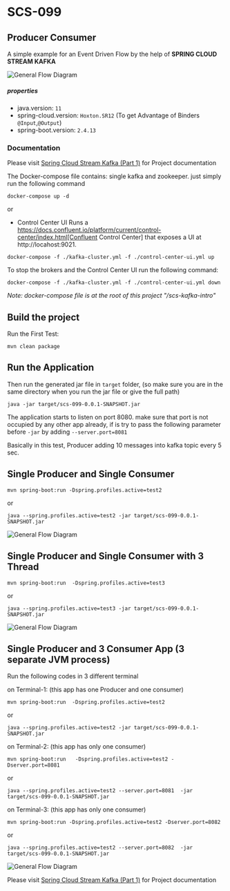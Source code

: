 # SCS-099

## Producer Consumer

A simple example for an Event Driven Flow by the help of **SPRING CLOUD STREAM KAFKA**

![General Flow Diagram](material/kafka-events-intro-099-1.svg)

##### properties

* java.version: `11`
* spring-cloud.version: `Hoxton.SR12` (To get Advantage of Binders `@Input`,`@Output`)
* spring-boot.version: `2.4.13`

### Documentation
Please visit [Spring Cloud Stream Kafka (Part 1)](https://tanzu.vmware.com/developer/guides/event-streaming/spring-cloud-stream-kafka-p1/) for Project documentation



The Docker-compose file contains: single kafka and zookeeper. just simply run the following command

```shell
docker-compose up -d
```

or 
- Control Center UI
Runs a https://docs.confluent.io/platform/current/control-center/index.html[Confluent Control Center] that exposes a UI at http://locahost:9021.

```shell
docker-compose -f ./kafka-cluster.yml -f ./control-center-ui.yml up
```
To stop the brokers and the Control Center UI run the following command:
```shell
docker-compose -f ./kafka-cluster.yml -f ./control-center-ui.yml down
```

_Note: docker-compose file is at the root of this project "/scs-kafka-intro"_

## Build the project

Run the First Test:

```shell
mvn clean package
```

## Run the Application

Then run the generated jar file in `target` folder, (so make sure you are in the same directory when you run the jar
file or give the full path)

```shell
java -jar target/scs-099-0.0.1-SNAPSHOT.jar
```

The application starts to listen on port 8080. make sure that port is not occupied by any other app already, if is try
to pass the following parameter before `-jar` by adding `--server.port=8081`

Basically in this test, Producer adding 10 messages into kafka topic every 5 sec.

## Single Producer and Single Consumer

```shell
mvn spring-boot:run -Dspring.profiles.active=test2 
```
or

```shell
java --spring.profiles.active=test2 -jar target/scs-099-0.0.1-SNAPSHOT.jar
```

![General Flow Diagram](material/kafka-events-intro-099-2.svg)

## Single Producer and Single Consumer with 3 Thread

```shell
mvn spring-boot:run  -Dspring.profiles.active=test3 
```
or

```shell
java --spring.profiles.active=test3 -jar target/scs-099-0.0.1-SNAPSHOT.jar
```
![General Flow Diagram](material/kafka-events-intro-099-4.svg)

## Single Producer and 3 Consumer App (3 separate JVM process)

Run the following codes in 3 different terminal

on Terminal-1: (this app has one Producer and one consumer)

```shell
mvn spring-boot:run  -Dspring.profiles.active=test2
```
or

```shell
java --spring.profiles.active=test2 -jar target/scs-099-0.0.1-SNAPSHOT.jar
```

on Terminal-2: (this app has only one consumer)

```shell
mvn spring-boot:run   -Dspring.profiles.active=test2 -Dserver.port=8081
```
or

```shell
java --spring.profiles.active=test2 --server.port=8081  -jar target/scs-099-0.0.1-SNAPSHOT.jar
```

on Terminal-3: (this app has only one consumer)

```shell
mvn spring-boot:run -Dspring.profiles.active=test2 -Dserver.port=8082
```
or

```shell
java --spring.profiles.active=test2 --server.port=8082  -jar target/scs-099-0.0.1-SNAPSHOT.jar
```
![General Flow Diagram](material/kafka-events-intro-099-3.svg)


Please visit [Spring Cloud Stream Kafka (Part 1)](https://tanzu.vmware.com/developer/guides/event-streaming/spring-cloud-stream-kafka-p1/) for Project documentation
